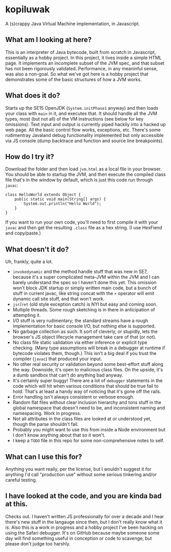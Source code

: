 # kopiluwak
A (s)crappy Java Virtual Machine implementation, in Javascript.

## What am I looking at here?
This is an interpreter of Java bytecode, built from scratch in Javascript, essentially as a hobby project. In this project, it lives inside a simple HTML page. It implements an incomplete subset of the JVM spec, and that subset has not been rigorously validated. Performance, in any meaninful sense, was also a non-goal. So what we've got here is a hobby project that demonstrates some of the basic structures of how a JVM works. 

## What does it do?
Starts up the SE15 OpenJDK (`System.initPhase1` anyway) and then loads your class with `main` in it, and executes that. It should handle all the JVM types, most (but not all) of the VM instructions (see below for key omissions). Text input and output is currently piped hackily into a hacked up web page. All the basic control flow works, exceptions, etc. There's some rudimentray Javaland debug functionality implemented but only accessible via JS console (dump backtrace and function and source line breakpoints). 

## How do I try it?
Download the folder and then load `jvm.html` as a local file in your browser. You should be able to startup the JVM, and then execute the compiled class file that's in the window by default, which is just this code run through `javac`:
```
class HelloWorld extends Object {
	public static void main(String[] args) {
		System.out.println("Hello World");
	}
}
```
If you want to run your own code, you'll need to first compile it with your `javac` and then get the resulting `.class` file as a hex string. (I use HexFiend and copy/paste.) 


## What doesn't it do?
Uh, frankly, quite a lot.
- `invokedynamic` and the method handle stuff that was new in SE7, because it's a super complicated meta-JVM within the JVM and I can barely understand the spec so I haven't done this yet. This omission won't block JDK startup or simply written main code, but a bunch of stuff in current javac, like string concat with the `+` operator will emit dynamic call site stuff, and that won't work. 
- `jsr`/`ret` (old style exception catch) is NYI but easy and coming soon. 
- Multiple threads. Some rough sketching is in there in anticipation of attempting it.
- I/O stuff is very rudimentary; the standard streams have a rough implementation for basic console I/O, but nothing else is supported.
- No garbage collection as such. It sort of cleverly, or stupidly, lets the browser's JS object lifecycle management take care of that (or not).
- No class file static validation via either inference or explicit type checking. (Many type assumptions will break in a debugger at runtime if bytecode violates them, though.) This isn't a big deal if you trust the compiler (`javac`) that produced your input. 
- No other real security or validation beyond some best-effort stuff along the way. Downside, it's open to malicious class files. On the upside, it's a dumb sandbox that can't do anything bad anyway.
- It's certainly super buggy! There are a lot of `debugger` statements in the code which will hit when various conditions that should be true fail to hold. That's at least a handy way of noticing that it's gone off the rails.
- Error handling isn't always consistent or verbose enough.
- Random flat files without clear inclusion hierarchy and tons stuff in the global namespace that doesn't need to be, and inconsistent naming and namespacing. Work in progress.
- Not all attributes in the class files are looked at or understood yet, though the parse shouldn't fail.
- Probably you might want to use this from inside a Node environment but I don't know anything about that so it won't.
- I keep a `TODO` file in this repo for some non-comprehensive notes to self.

## What can I use this for?
Anything you want really, per the license, but I wouldn't suggest it for anything I'd call "production use" without some serious tinkering and/or careful testing. 

## I have looked at the code, and you are kinda bad at this.
Checks out. I haven't written JS professionally for over a decade and I hear there's new stuff in the langauge since then, but I don't really know what it is. Also this is a work in progress and a hobby project I've been hacking on using the Safari debugger. It's on GitHub because maybe someone some day will find something useful in conception or code to scavenge, but please don't judge too harshly. 


